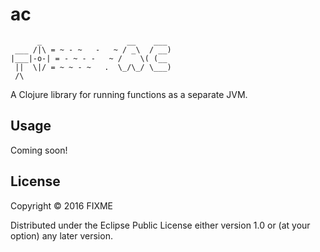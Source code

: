 # ac
```
      _                   __    ___
 ___ /|\ = ~ - ~   -   ~ / _\  / __)
|___|-o-| = - ~ - -   ~ /    \( (__
 ||  \|/ = ~ ~ - ~   .  \_/\_/ \___)
 /\
```

A Clojure library for running functions as a separate JVM.

## Usage

Coming soon!

## License

Copyright © 2016 FIXME

Distributed under the Eclipse Public License either version 1.0 or (at
your option) any later version.
